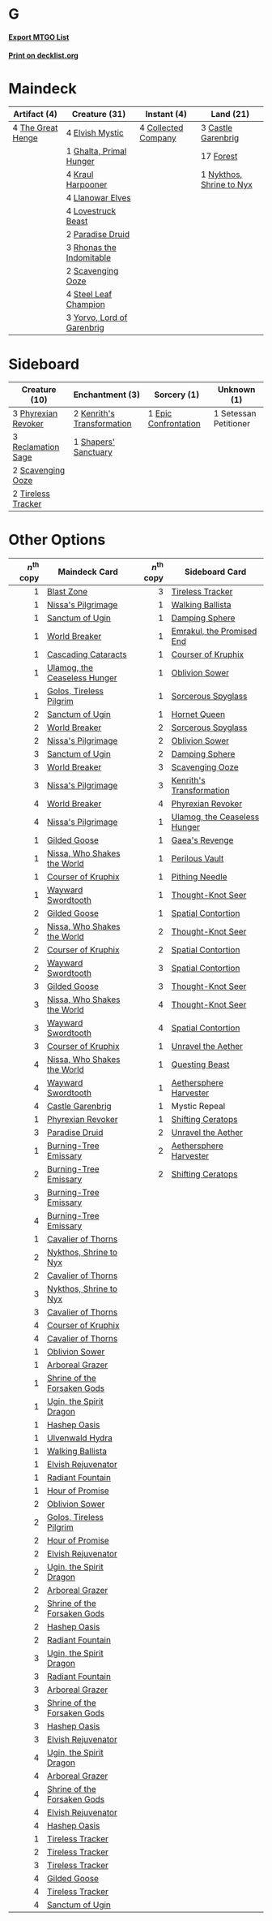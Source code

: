 # G

#### [Export MTGO List](../collection/G/G.txt)
#### [Print on decklist.org](http://decklist.org/?deckmain=3%09Castle%20Garenbrig%0A4%09Collected%20Company%0A4%09Elvish%20Mystic%0A17%09Forest%0A1%09Ghalta,%20Primal%20Hunger%0A4%09Kraul%20Harpooner%0A4%09Llanowar%20Elves%0A4%09Lovestruck%20Beast%0A1%09Nykthos,%20Shrine%20to%20Nyx%0A2%09Paradise%20Druid%0A3%09Rhonas%20the%20Indomitable%0A2%09Scavenging%20Ooze%0A4%09Steel%20Leaf%20Champion%0A4%09The%20Great%20Henge%0A3%09Yorvo,%20Lord%20of%20Garenbrig&deckside=1%09Epic%20Confrontation%0A2%09Kenrith's%20Transformation%0A3%09Phyrexian%20Revoker%0A3%09Reclamation%20Sage%0A2%09Scavenging%20Ooze%0A1%09Setessan%20Petitioner%0A1%09Shapers'%20Sanctuary%0A2%09Tireless%20Tracker)
# Maindeck

|                                        Artifact (4)                                        |                                            Creature (31)                                            |                                         Instant (4)                                          |                                             Land (21)                                             |
|--------------------------------------------------------------------------------------------|-----------------------------------------------------------------------------------------------------|----------------------------------------------------------------------------------------------|---------------------------------------------------------------------------------------------------|
|4 [The Great Henge](http://gatherer.wizards.com/Pages/Card/Details.aspx?multiverseid=473123)|4 [Elvish Mystic](http://gatherer.wizards.com/Pages/Card/Details.aspx?multiverseid=389499)           |4 [Collected Company](http://gatherer.wizards.com/Pages/Card/Details.aspx?multiverseid=394519)|3 [Castle Garenbrig](http://gatherer.wizards.com/Pages/Card/Details.aspx?multiverseid=473202)      |
|                                                                                            |1 [Ghalta, Primal Hunger](http://gatherer.wizards.com/Pages/Card/Details.aspx?multiverseid=456564)   |                                                                                              |17 [Forest](http://gatherer.wizards.com/Pages/Card/Details.aspx?multiverseid=439860)               |
|                                                                                            |4 [Kraul Harpooner](http://gatherer.wizards.com/Pages/Card/Details.aspx?multiverseid=452886)         |                                                                                              |1 [Nykthos, Shrine to Nyx](http://gatherer.wizards.com/Pages/Card/Details.aspx?multiverseid=373713)|
|                                                                                            |4 [Llanowar Elves](http://gatherer.wizards.com/Pages/Card/Details.aspx?multiverseid=129626)          |                                                                                              |                                                                                                   |
|                                                                                            |4 [Lovestruck Beast](http://gatherer.wizards.com/Pages/Card/Details.aspx?multiverseid=473127)        |                                                                                              |                                                                                                   |
|                                                                                            |2 [Paradise Druid](http://gatherer.wizards.com/Pages/Card/Details.aspx?multiverseid=461098)          |                                                                                              |                                                                                                   |
|                                                                                            |3 [Rhonas the Indomitable](http://gatherer.wizards.com/Pages/Card/Details.aspx?multiverseid=426884)  |                                                                                              |                                                                                                   |
|                                                                                            |2 [Scavenging Ooze](http://gatherer.wizards.com/Pages/Card/Details.aspx?multiverseid=420783)         |                                                                                              |                                                                                                   |
|                                                                                            |4 [Steel Leaf Champion](http://gatherer.wizards.com/Pages/Card/Details.aspx?multiverseid=443070)     |                                                                                              |                                                                                                   |
|                                                                                            |3 [Yorvo, Lord of Garenbrig](http://gatherer.wizards.com/Pages/Card/Details.aspx?multiverseid=473147)|                                                                                              |                                                                                                   |


# Sideboard

|                                        Creature (10)                                         |                                           Enchantment (3)                                           |                                          Sorcery (1)                                          |     Unknown (1)     |
|----------------------------------------------------------------------------------------------|-----------------------------------------------------------------------------------------------------|-----------------------------------------------------------------------------------------------|---------------------|
|3 [Phyrexian Revoker](http://gatherer.wizards.com/Pages/Card/Details.aspx?multiverseid=383343)|2 [Kenrith's Transformation](http://gatherer.wizards.com/Pages/Card/Details.aspx?multiverseid=473126)|1 [Epic Confrontation](http://gatherer.wizards.com/Pages/Card/Details.aspx?multiverseid=442159)|1 Setessan Petitioner|
|3 [Reclamation Sage](http://gatherer.wizards.com/Pages/Card/Details.aspx?multiverseid=389651) |1 [Shapers' Sanctuary](http://gatherer.wizards.com/Pages/Card/Details.aspx?multiverseid=435362)      |                                                                                               |                     |
|2 [Scavenging Ooze](http://gatherer.wizards.com/Pages/Card/Details.aspx?multiverseid=420783)  |                                                                                                     |                                                                                               |                     |
|2 [Tireless Tracker](http://gatherer.wizards.com/Pages/Card/Details.aspx?multiverseid=409997) |                                                                                                     |                                                                                               |                     |


# Other Options

|*n*<sup>th</sup> copy|                                             Maindeck Card                                             |*n*<sup>th</sup> copy|                                            Sideboard Card                                             |
|--------------------:|-------------------------------------------------------------------------------------------------------|--------------------:|-------------------------------------------------------------------------------------------------------|
|                    1|[Blast Zone](http://gatherer.wizards.com/Pages/Card/Details.aspx?multiverseid=461171)                  |                    3|[Tireless Tracker](http://gatherer.wizards.com/Pages/Card/Details.aspx?multiverseid=409997)            |
|                    1|[Nissa's Pilgrimage](http://gatherer.wizards.com/Pages/Card/Details.aspx?multiverseid=433087)          |                    1|[Walking Ballista](http://gatherer.wizards.com/Pages/Card/Details.aspx?multiverseid=423848)            |
|                    1|[Sanctum of Ugin](http://gatherer.wizards.com/Pages/Card/Details.aspx?multiverseid=402022)             |                    1|[Damping Sphere](http://gatherer.wizards.com/Pages/Card/Details.aspx?multiverseid=443101)              |
|                    1|[World Breaker](http://gatherer.wizards.com/Pages/Card/Details.aspx?multiverseid=407636)               |                    1|[Emrakul, the Promised End](http://gatherer.wizards.com/Pages/Card/Details.aspx?multiverseid=414295)   |
|                    1|[Cascading Cataracts](http://gatherer.wizards.com/Pages/Card/Details.aspx?multiverseid=426942)         |                    1|[Courser of Kruphix](http://gatherer.wizards.com/Pages/Card/Details.aspx?multiverseid=442153)          |
|                    1|[Ulamog, the Ceaseless Hunger](http://gatherer.wizards.com/Pages/Card/Details.aspx?multiverseid=402079)|                    1|[Oblivion Sower](http://gatherer.wizards.com/Pages/Card/Details.aspx?multiverseid=401972)              |
|                    1|[Golos, Tireless Pilgrim](http://gatherer.wizards.com/Pages/Card/Details.aspx?multiverseid=466980)     |                    1|[Sorcerous Spyglass](http://gatherer.wizards.com/Pages/Card/Details.aspx?multiverseid=435407)          |
|                    2|[Sanctum of Ugin](http://gatherer.wizards.com/Pages/Card/Details.aspx?multiverseid=402022)             |                    1|[Hornet Queen](http://gatherer.wizards.com/Pages/Card/Details.aspx?multiverseid=238141)                |
|                    2|[World Breaker](http://gatherer.wizards.com/Pages/Card/Details.aspx?multiverseid=407636)               |                    2|[Sorcerous Spyglass](http://gatherer.wizards.com/Pages/Card/Details.aspx?multiverseid=435407)          |
|                    2|[Nissa's Pilgrimage](http://gatherer.wizards.com/Pages/Card/Details.aspx?multiverseid=433087)          |                    2|[Oblivion Sower](http://gatherer.wizards.com/Pages/Card/Details.aspx?multiverseid=401972)              |
|                    3|[Sanctum of Ugin](http://gatherer.wizards.com/Pages/Card/Details.aspx?multiverseid=402022)             |                    2|[Damping Sphere](http://gatherer.wizards.com/Pages/Card/Details.aspx?multiverseid=443101)              |
|                    3|[World Breaker](http://gatherer.wizards.com/Pages/Card/Details.aspx?multiverseid=407636)               |                    3|[Scavenging Ooze](http://gatherer.wizards.com/Pages/Card/Details.aspx?multiverseid=420783)             |
|                    3|[Nissa's Pilgrimage](http://gatherer.wizards.com/Pages/Card/Details.aspx?multiverseid=433087)          |                    3|[Kenrith's Transformation](http://gatherer.wizards.com/Pages/Card/Details.aspx?multiverseid=473126)    |
|                    4|[World Breaker](http://gatherer.wizards.com/Pages/Card/Details.aspx?multiverseid=407636)               |                    4|[Phyrexian Revoker](http://gatherer.wizards.com/Pages/Card/Details.aspx?multiverseid=383343)           |
|                    4|[Nissa's Pilgrimage](http://gatherer.wizards.com/Pages/Card/Details.aspx?multiverseid=433087)          |                    1|[Ulamog, the Ceaseless Hunger](http://gatherer.wizards.com/Pages/Card/Details.aspx?multiverseid=402079)|
|                    1|[Gilded Goose](http://gatherer.wizards.com/Pages/Card/Details.aspx?multiverseid=473122)                |                    1|[Gaea's Revenge](http://gatherer.wizards.com/Pages/Card/Details.aspx?multiverseid=205033)              |
|                    1|[Nissa, Who Shakes the World](http://gatherer.wizards.com/Pages/Card/Details.aspx?multiverseid=461096) |                    1|[Perilous Vault](http://gatherer.wizards.com/Pages/Card/Details.aspx?multiverseid=383342)              |
|                    1|[Courser of Kruphix](http://gatherer.wizards.com/Pages/Card/Details.aspx?multiverseid=442153)          |                    1|[Pithing Needle](http://gatherer.wizards.com/Pages/Card/Details.aspx?multiverseid=129526)              |
|                    1|[Wayward Swordtooth](http://gatherer.wizards.com/Pages/Card/Details.aspx?multiverseid=439807)          |                    1|[Thought-Knot Seer](http://gatherer.wizards.com/Pages/Card/Details.aspx?multiverseid=407519)           |
|                    2|[Gilded Goose](http://gatherer.wizards.com/Pages/Card/Details.aspx?multiverseid=473122)                |                    1|[Spatial Contortion](http://gatherer.wizards.com/Pages/Card/Details.aspx?multiverseid=407518)          |
|                    2|[Nissa, Who Shakes the World](http://gatherer.wizards.com/Pages/Card/Details.aspx?multiverseid=461096) |                    2|[Thought-Knot Seer](http://gatherer.wizards.com/Pages/Card/Details.aspx?multiverseid=407519)           |
|                    2|[Courser of Kruphix](http://gatherer.wizards.com/Pages/Card/Details.aspx?multiverseid=442153)          |                    2|[Spatial Contortion](http://gatherer.wizards.com/Pages/Card/Details.aspx?multiverseid=407518)          |
|                    2|[Wayward Swordtooth](http://gatherer.wizards.com/Pages/Card/Details.aspx?multiverseid=439807)          |                    3|[Spatial Contortion](http://gatherer.wizards.com/Pages/Card/Details.aspx?multiverseid=407518)          |
|                    3|[Gilded Goose](http://gatherer.wizards.com/Pages/Card/Details.aspx?multiverseid=473122)                |                    3|[Thought-Knot Seer](http://gatherer.wizards.com/Pages/Card/Details.aspx?multiverseid=407519)           |
|                    3|[Nissa, Who Shakes the World](http://gatherer.wizards.com/Pages/Card/Details.aspx?multiverseid=461096) |                    4|[Thought-Knot Seer](http://gatherer.wizards.com/Pages/Card/Details.aspx?multiverseid=407519)           |
|                    3|[Wayward Swordtooth](http://gatherer.wizards.com/Pages/Card/Details.aspx?multiverseid=439807)          |                    4|[Spatial Contortion](http://gatherer.wizards.com/Pages/Card/Details.aspx?multiverseid=407518)          |
|                    3|[Courser of Kruphix](http://gatherer.wizards.com/Pages/Card/Details.aspx?multiverseid=442153)          |                    1|[Unravel the Aether](http://gatherer.wizards.com/Pages/Card/Details.aspx?multiverseid=378515)          |
|                    4|[Nissa, Who Shakes the World](http://gatherer.wizards.com/Pages/Card/Details.aspx?multiverseid=461096) |                    1|[Questing Beast](http://gatherer.wizards.com/Pages/Card/Details.aspx?multiverseid=473133)              |
|                    4|[Wayward Swordtooth](http://gatherer.wizards.com/Pages/Card/Details.aspx?multiverseid=439807)          |                    1|[Aethersphere Harvester](http://gatherer.wizards.com/Pages/Card/Details.aspx?multiverseid=423809)      |
|                    4|[Castle Garenbrig](http://gatherer.wizards.com/Pages/Card/Details.aspx?multiverseid=473202)            |                    1|Mystic Repeal                                                                                          |
|                    1|[Phyrexian Revoker](http://gatherer.wizards.com/Pages/Card/Details.aspx?multiverseid=383343)           |                    1|[Shifting Ceratops](http://gatherer.wizards.com/Pages/Card/Details.aspx?multiverseid=466948)           |
|                    3|[Paradise Druid](http://gatherer.wizards.com/Pages/Card/Details.aspx?multiverseid=461098)              |                    2|[Unravel the Aether](http://gatherer.wizards.com/Pages/Card/Details.aspx?multiverseid=378515)          |
|                    1|[Burning-Tree Emissary](http://gatherer.wizards.com/Pages/Card/Details.aspx?multiverseid=426627)       |                    2|[Aethersphere Harvester](http://gatherer.wizards.com/Pages/Card/Details.aspx?multiverseid=423809)      |
|                    2|[Burning-Tree Emissary](http://gatherer.wizards.com/Pages/Card/Details.aspx?multiverseid=426627)       |                    2|[Shifting Ceratops](http://gatherer.wizards.com/Pages/Card/Details.aspx?multiverseid=466948)           |
|                    3|[Burning-Tree Emissary](http://gatherer.wizards.com/Pages/Card/Details.aspx?multiverseid=426627)       |                     |                                                                                                       |
|                    4|[Burning-Tree Emissary](http://gatherer.wizards.com/Pages/Card/Details.aspx?multiverseid=426627)       |                     |                                                                                                       |
|                    1|[Cavalier of Thorns](http://gatherer.wizards.com/Pages/Card/Details.aspx?multiverseid=466921)          |                     |                                                                                                       |
|                    2|[Nykthos, Shrine to Nyx](http://gatherer.wizards.com/Pages/Card/Details.aspx?multiverseid=373713)      |                     |                                                                                                       |
|                    2|[Cavalier of Thorns](http://gatherer.wizards.com/Pages/Card/Details.aspx?multiverseid=466921)          |                     |                                                                                                       |
|                    3|[Nykthos, Shrine to Nyx](http://gatherer.wizards.com/Pages/Card/Details.aspx?multiverseid=373713)      |                     |                                                                                                       |
|                    3|[Cavalier of Thorns](http://gatherer.wizards.com/Pages/Card/Details.aspx?multiverseid=466921)          |                     |                                                                                                       |
|                    4|[Courser of Kruphix](http://gatherer.wizards.com/Pages/Card/Details.aspx?multiverseid=442153)          |                     |                                                                                                       |
|                    4|[Cavalier of Thorns](http://gatherer.wizards.com/Pages/Card/Details.aspx?multiverseid=466921)          |                     |                                                                                                       |
|                    1|[Oblivion Sower](http://gatherer.wizards.com/Pages/Card/Details.aspx?multiverseid=401972)              |                     |                                                                                                       |
|                    1|[Arboreal Grazer](http://gatherer.wizards.com/Pages/Card/Details.aspx?multiverseid=461076)             |                     |                                                                                                       |
|                    1|[Shrine of the Forsaken Gods](http://gatherer.wizards.com/Pages/Card/Details.aspx?multiverseid=402034) |                     |                                                                                                       |
|                    1|[Ugin, the Spirit Dragon](http://gatherer.wizards.com/Pages/Card/Details.aspx?multiverseid=391948)     |                     |                                                                                                       |
|                    1|[Hashep Oasis](http://gatherer.wizards.com/Pages/Card/Details.aspx?multiverseid=430866)                |                     |                                                                                                       |
|                    1|[Ulvenwald Hydra](http://gatherer.wizards.com/Pages/Card/Details.aspx?multiverseid=409999)             |                     |                                                                                                       |
|                    1|[Walking Ballista](http://gatherer.wizards.com/Pages/Card/Details.aspx?multiverseid=423848)            |                     |                                                                                                       |
|                    1|[Elvish Rejuvenator](http://gatherer.wizards.com/Pages/Card/Details.aspx?multiverseid=447316)          |                     |                                                                                                       |
|                    1|[Radiant Fountain](http://gatherer.wizards.com/Pages/Card/Details.aspx?multiverseid=438810)            |                     |                                                                                                       |
|                    1|[Hour of Promise](http://gatherer.wizards.com/Pages/Card/Details.aspx?multiverseid=430809)             |                     |                                                                                                       |
|                    2|[Oblivion Sower](http://gatherer.wizards.com/Pages/Card/Details.aspx?multiverseid=401972)              |                     |                                                                                                       |
|                    2|[Golos, Tireless Pilgrim](http://gatherer.wizards.com/Pages/Card/Details.aspx?multiverseid=466980)     |                     |                                                                                                       |
|                    2|[Hour of Promise](http://gatherer.wizards.com/Pages/Card/Details.aspx?multiverseid=430809)             |                     |                                                                                                       |
|                    2|[Elvish Rejuvenator](http://gatherer.wizards.com/Pages/Card/Details.aspx?multiverseid=447316)          |                     |                                                                                                       |
|                    2|[Ugin, the Spirit Dragon](http://gatherer.wizards.com/Pages/Card/Details.aspx?multiverseid=391948)     |                     |                                                                                                       |
|                    2|[Arboreal Grazer](http://gatherer.wizards.com/Pages/Card/Details.aspx?multiverseid=461076)             |                     |                                                                                                       |
|                    2|[Shrine of the Forsaken Gods](http://gatherer.wizards.com/Pages/Card/Details.aspx?multiverseid=402034) |                     |                                                                                                       |
|                    2|[Hashep Oasis](http://gatherer.wizards.com/Pages/Card/Details.aspx?multiverseid=430866)                |                     |                                                                                                       |
|                    2|[Radiant Fountain](http://gatherer.wizards.com/Pages/Card/Details.aspx?multiverseid=438810)            |                     |                                                                                                       |
|                    3|[Ugin, the Spirit Dragon](http://gatherer.wizards.com/Pages/Card/Details.aspx?multiverseid=391948)     |                     |                                                                                                       |
|                    3|[Radiant Fountain](http://gatherer.wizards.com/Pages/Card/Details.aspx?multiverseid=438810)            |                     |                                                                                                       |
|                    3|[Arboreal Grazer](http://gatherer.wizards.com/Pages/Card/Details.aspx?multiverseid=461076)             |                     |                                                                                                       |
|                    3|[Shrine of the Forsaken Gods](http://gatherer.wizards.com/Pages/Card/Details.aspx?multiverseid=402034) |                     |                                                                                                       |
|                    3|[Hashep Oasis](http://gatherer.wizards.com/Pages/Card/Details.aspx?multiverseid=430866)                |                     |                                                                                                       |
|                    3|[Elvish Rejuvenator](http://gatherer.wizards.com/Pages/Card/Details.aspx?multiverseid=447316)          |                     |                                                                                                       |
|                    4|[Ugin, the Spirit Dragon](http://gatherer.wizards.com/Pages/Card/Details.aspx?multiverseid=391948)     |                     |                                                                                                       |
|                    4|[Arboreal Grazer](http://gatherer.wizards.com/Pages/Card/Details.aspx?multiverseid=461076)             |                     |                                                                                                       |
|                    4|[Shrine of the Forsaken Gods](http://gatherer.wizards.com/Pages/Card/Details.aspx?multiverseid=402034) |                     |                                                                                                       |
|                    4|[Elvish Rejuvenator](http://gatherer.wizards.com/Pages/Card/Details.aspx?multiverseid=447316)          |                     |                                                                                                       |
|                    4|[Hashep Oasis](http://gatherer.wizards.com/Pages/Card/Details.aspx?multiverseid=430866)                |                     |                                                                                                       |
|                    1|[Tireless Tracker](http://gatherer.wizards.com/Pages/Card/Details.aspx?multiverseid=409997)            |                     |                                                                                                       |
|                    2|[Tireless Tracker](http://gatherer.wizards.com/Pages/Card/Details.aspx?multiverseid=409997)            |                     |                                                                                                       |
|                    3|[Tireless Tracker](http://gatherer.wizards.com/Pages/Card/Details.aspx?multiverseid=409997)            |                     |                                                                                                       |
|                    4|[Gilded Goose](http://gatherer.wizards.com/Pages/Card/Details.aspx?multiverseid=473122)                |                     |                                                                                                       |
|                    4|[Tireless Tracker](http://gatherer.wizards.com/Pages/Card/Details.aspx?multiverseid=409997)            |                     |                                                                                                       |
|                    4|[Sanctum of Ugin](http://gatherer.wizards.com/Pages/Card/Details.aspx?multiverseid=402022)             |                     |                                                                                                       |

